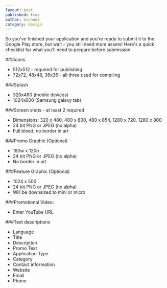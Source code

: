 ```yaml
---
layout: post
published: true
author: michael
category: design
---
```


So you've finished your application and you're ready to submit it to the Google Play store, but wait - you still need more assets!  Here's a quick checklist for what you'll need to prepare before submission.

###icons
* 512x512 - required for publishing
* 72x72, 48x48, 36x36 - all three used for compiling
    
###Splash
* 320x480 (mobile devices)
* 1024x600 (Samsung galaxy tab)
    
###Screen shots - at least 2 required
* Dimensions: 320 x 480, 480 x 800, 480 x 854, 1280 x 720, 1280 x 800
* 24 bit PNG or JPEG (no alpha)
* Full bleed, no border in art
    
###Promo Graphic (Optional)
* 180w x 120h
* 24 bit PNG or JPEG (no alpha)
* No border in art
    
###Feature Graphic (Optional)
* 1024 x 500
* 24 bit PNG or JPEG (no alpha)
* Will be downsized to mini or micro
    
###Promotional Video: 
* Enter YouTube URL

###Text descriptions
* Language
* Title 
* Description
* Promo Text
* Application Type
* Category
* Contact information
* Website
* Email
* Phone